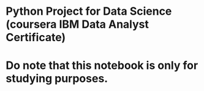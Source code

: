 # Python Project for Data Science (coursera IBM Data Analyst Certificate)
# Do note that this notebook is only for studying purposes.
